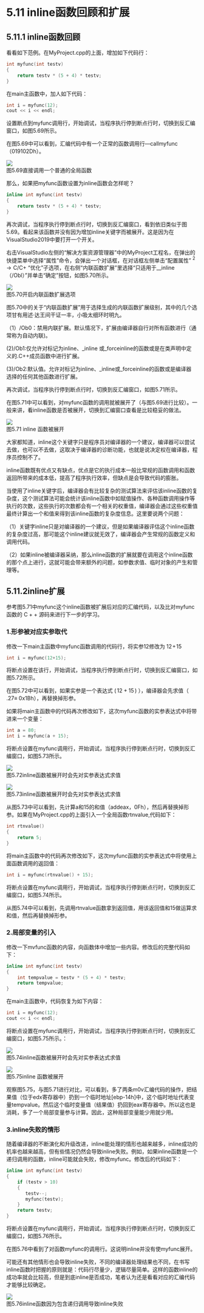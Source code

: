 # 5.11 inline函数回顾和扩展  

## 5.11.1 inline函数回顾  

看看如下范例。在MyProject.cpp的上面，增加如下代码行：  

``` cpp
int myfunc(int testv)  
{  
    return testv * (5 + 4) * testv;  
}
```

在main主函数中，加人如下代码：

``` cpp
int i = myfunc(12);  
cout << i << endl;
```

设置断点到myfunc调用行，开始调试，当程序执行停到断点行时，切换到反汇编窗口，如图5.69所示。  

在图5.69中可以看到，汇编代码中有一个正常的函数调用行—callmyfunc（019102Dh）。  

![](images/aa326ba6dab4014731757fa77180ab0e0ae0b0b6840664474a99bdb931799436.jpg)  
图5.69直接调用一个普通的全局函数  

那么，如果把myfunc函数设置为inline函数会怎样呢？  

``` cpp
inline int myfunc(int testv)  
{  
    return testv * (5 + 4) * testv;  
}
```

再次调试，当程序执行停到断点行时，切换到反汇编窗口，看到依旧类似于图5.69。看起来该函数并没有因为增加inline关键字而被展开。这是因为在VisualStudio2019中要打开一个开关。  

右击VisualStudio左侧的“解决方案资源管理器”中的MyProject工程名，在弹出的快捷菜单中选择“属性”命令，会弹出一个对话框，在对话框左侧单击“配置属性” $^{2}{\rightarrow}\mathrm{C}/\mathrm{C}{\mathrel{+}}$ “优化”子选项，在右侧“内联函数扩展”里选择“只适用于__inline（/Obl）”并单击“确定”按钮，如图5.70所示。  

![](images/beb07bfe56b77427ef83c88f88749835abedc548d0dc91712c6242c3f5384100.jpg)  
图5.70开启内联函数扩展选项  

图5.70中的关于“内联函数扩展”用于选择生成的内联函数扩展级别，其中的几个选项甘有用述·达王间干证一丰，小吸太细环时明九。  

（1）/Ob0：禁用内联扩展。默认情况下，扩展由编译器自行对所有函数进行（通常称为自动内联)。

(2)/Ob1:仅允许对标记为inline、_inline 或_forceinline的函数或是在类声明中定 义的.C++成员函数中进行扩展。

(3)/Ob2:默认值。允许对标记为inline、_inline或_forceinline的函数或是编译器 选择的任何其他函数进行扩展。

再次调试，当程序执行停到断点行时，切换到反汇编窗口，如图5.71所示。  

在图5.71中可以看到，对myfunc函数的调用就被展开了（与图5.69进行比较）。一般来讲，看inline函数是否被展开，切换到汇编窗口查看是比较稳妥的做法。  

![](images/717ebfa4928fe236c46d6e8e829e5cecf3344b8020fbaa75844a561899ed3b22.jpg)  
图5.71 inline 函数被展开

大家都知道，inline这个关键字只是程序员对编译器的一个建议，编译器可以尝试去做，也可以不去做，这取决于编译器的诊断功能，也就是说决定权在编译器，程序员控制不了。  

inline函数既有优点又有缺点，优点是它的执行成本一般比常规的函数调用和函数返回所带来的成本低，提高了程序执行效率，但缺点是会导致代码的膨胀。  

当使用了inline关键字后，编译器会有比较复杂的测试算法来评估该inline函数的复杂度，这个测试算法可能会统计该inline函数中如赋值操作、各种函数调用操作等执行的次数，这些执行的次数都会有一个相关的权重值，编译器会通过这些权重值最终计算出一个和值来得到该inline函数的复杂度信息。这里要说两个问题：  

（1）关键字inline只是对编译器的一个建议，但是如果编译器评估这个inline函数的复杂度过高，那可能这个inline建议就无效了，编译器会产生常规的函数定义和调用代码。  

（2）如果inline被编译器采纳，那么inline函数的扩展就要在调用这个inline函数的那个点上进行，这就可能会带来额外的问题，如参数求值、临时对象的产生和管理等。  

## 5.11.2inline扩展  

参考图5.71中myfunc这个inline函数被扩展后对应的汇编代码，以及比对myfunc函数的 $\mathrm{C++}$ 源码来进行下一步的学习。  
### 1.形参被对应实参取代  

修改一下main主函数中myfunc函数调用的代码行，将实参12修改为 $12\!+\!15$  

``` cpp
int i = myfunc(12+15);
```

将断点设置在该行，开始调试，当程序执行停到断点行时，切换到反汇编窗口，如图5.72所示。  

在图5.72中可以看到，如果实参是一个表达式 $(\,12+15\,)$ ），编译器会先求值（ $.27\equiv$ 0x1Bh），再替换掉形参。  

如果将main主函数中的代码再次修改如下，这次myfunc函数的实参表达式中将带进来一个变量：  

``` cpp
int a = 80;  
int i = myfunc(a + 15);
```

将断点设置在myfunc调用行，开始调试，当程序执行停到断点行时，切换到反汇编窗口，如图5.73所示。  

![](images/24a8ff9d18caaef0d61fa813aa4c03cdb9948d800c2e78763d6e9dd5266c00a8.jpg)  
图5.72inline函数被展开时会先对实参表达式求值  

![](images/314815f8d54d4c69e7f8dd4f26588e82a6008fd42296383beeb7955b37418e5e.jpg)  
图5.73inline函数被展开时会先对实参表达式求值  

从图5.73中可以看到，先计算a和15的和值（addeax，0Fh），然后再替换掉形参。如果在MyProject.cpp的上面引入一个全局函数rtnvalue,代码如下：

``` cpp
int rtnvalue()  
{  
    return 5;  
}
```

将main主函数中的代码再次修改如下，这次myfunc函数的实参表达式中将使用上面函数调用的返回值：  

``` cpp
int i = myfunc(rtnvalue() + 15);
```  

将断点设置在myfunc调用行，开始调试，当程序执行停到断点行时，切换到反汇编窗口，如图5.74所示。  

从图5.74中可以看到，先调用rtnvalue函数拿到返回值，用该返回值和15做运算求和值，然后再替换掉形参。  

### 2.局部变量的引入  

修改一下mvfunc函数的内容，向函数体中增加一些内容。修改后的完整代码如下：  

``` cpp
inline int myfunc(int testv)  
{  
    int tempvalue = testv * (5 + 4) * testv;  
    return tempvalue;  
}
```

在main主函数中，代码恢复为如下内容：

``` cpp
int i = myfunc(12);  
cout << i << endl;
```

将断点设置在myfunc调用行，开始调试，当程序执行停到断点行时，切换到反汇编窗口，如图5.75所示。：  

![](images/59ff36cf3f42c50cb4169b0e37a927822a5cca02c34cd7a21528ec2be9396258.jpg)  
图5.74inline函数被展开时会先对实参表达式求值  

![](images/d820e095470fa81c2ea78be1a4f973266d930948afd26f1ab7248df14a147738.jpg)  
图5.75inline  函数被展开

观察图5.75，与图5.71进行对比，可以看到，多了两条m0v汇编代码的操作，把结果值（位于edx寄存器中）扔到一个临时地址[ebp-14h]中，这个临时地址代表变量tempvalue。然后这个临时变量值（结果值）扔回到eax寄存器中。所以这也是消耗，多了一个局部变量参与计算。因此，这种局部变量能少用就少用。  

### 3.inline失败的情形  

随着编译器的不断演化和升级改进，inline能处理的情形也越来越多，inline成功的机率也越来越高，但有些情况仍然会导致inline失败。例如，如果inline函数是一个递归调用的函数，inline可能就会失败，修改myfunc。修改后的代码如下：  

``` cpp
inline int myfunc(int testv)  
{  
    if (testv > 10)  
    {  
       testv--;  
       myfunc(testv);  
    }  
    return testv;  
}
```

将断点设置在myfunc调用行，开始调试，当程序执行停到断点行时，切换到反汇编窗口，如图5.76所示。  

在图5.76中看到了对函数myfunc的调用行。这说明inline并没有使myfunc展开。

可能还有其他情形也会导致inline失败，不同的编译器处理结果也不同，在书写inline函数时把握的原则就是：代码行尽量少，逻辑尽量简单。这样的函数inline的成功率就会比较高，但是到底inline是否成功，笔者认为还是看看对应的汇编代码才能够比较确定。  

![](images/fe6222c5146675f2b0dcd5d5f2769e3fab7c3279b3f5703a3ced6461feaf3316.jpg)  
图5.76inline函数因为包含递归调用导致inline失败